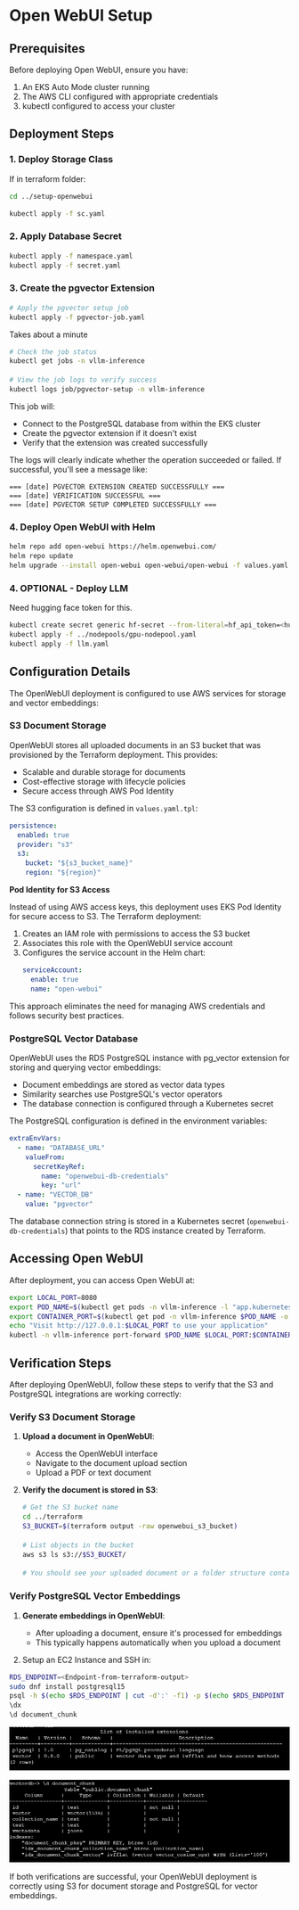 

# Open WebUI Setup

## Prerequisites

Before deploying Open WebUI, ensure you have:
1. An EKS Auto Mode cluster running
2. The AWS CLI configured with appropriate credentials
3. kubectl configured to access your cluster

## Deployment Steps

### 1. Deploy Storage Class
If in terraform folder:
```bash
cd ../setup-openwebui
```

```bash
kubectl apply -f sc.yaml
```

### 2. Apply Database Secret
```bash
kubectl apply -f namespace.yaml
kubectl apply -f secret.yaml
```

### 3. Create the pgvector Extension
```bash
# Apply the pgvector setup job
kubectl apply -f pgvector-job.yaml
```

Takes about a minute

```bash
# Check the job status
kubectl get jobs -n vllm-inference

# View the job logs to verify success
kubectl logs job/pgvector-setup -n vllm-inference
```

This job will:
- Connect to the PostgreSQL database from within the EKS cluster
- Create the pgvector extension if it doesn't exist
- Verify that the extension was created successfully

The logs will clearly indicate whether the operation succeeded or failed. If successful, you'll see a message like:
```
=== [date] PGVECTOR EXTENSION CREATED SUCCESSFULLY ===
=== [date] VERIFICATION SUCCESSFUL ===
=== [date] PGVECTOR SETUP COMPLETED SUCCESSFULLY ===
```

### 4. Deploy Open WebUI with Helm

```bash
helm repo add open-webui https://helm.openwebui.com/
helm repo update
helm upgrade --install open-webui open-webui/open-webui -f values.yaml -n vllm-inference
```

### 4. OPTIONAL - Deploy LLM

Need hugging face token for this.
```bash
kubectl create secret generic hf-secret --from-literal=hf_api_token=<hugging-face-token> -n vllm-inference
kubectl apply -f ../nodepools/gpu-nodepool.yaml
kubectl apply -f llm.yaml
```

## Configuration Details

The OpenWebUI deployment is configured to use AWS services for storage and vector embeddings:

### S3 Document Storage

OpenWebUI stores all uploaded documents in an S3 bucket that was provisioned by the Terraform deployment. This provides:

- Scalable and durable storage for documents
- Cost-effective storage with lifecycle policies
- Secure access through AWS Pod Identity

The S3 configuration is defined in `values.yaml.tpl`:
```yaml
persistence:
  enabled: true
  provider: "s3"
  s3:
    bucket: "${s3_bucket_name}"
    region: "${region}"
```

**Pod Identity for S3 Access**

Instead of using AWS access keys, this deployment uses EKS Pod Identity for secure access to S3. The Terraform deployment:

1. Creates an IAM role with permissions to access the S3 bucket
2. Associates this role with the OpenWebUI service account
3. Configures the service account in the Helm chart:
   ```yaml
   serviceAccount:
     enable: true
     name: "open-webui"
   ```

This approach eliminates the need for managing AWS credentials and follows security best practices.

### PostgreSQL Vector Database

OpenWebUI uses the RDS PostgreSQL instance with pg_vector extension for storing and querying vector embeddings:

- Document embeddings are stored as vector data types
- Similarity searches use PostgreSQL's vector operators
- The database connection is configured through a Kubernetes secret

The PostgreSQL configuration is defined in the environment variables:
```yaml
extraEnvVars:
  - name: "DATABASE_URL"
    valueFrom:
      secretKeyRef:
        name: "openwebui-db-credentials"
        key: "url"
  - name: "VECTOR_DB"
    value: "pgvector"
```

The database connection string is stored in a Kubernetes secret (`openwebui-db-credentials`) that points to the RDS instance created by Terraform.

## Accessing Open WebUI

After deployment, you can access Open WebUI at:
```bash
export LOCAL_PORT=8080
export POD_NAME=$(kubectl get pods -n vllm-inference -l "app.kubernetes.io/component=open-webui" -o jsonpath="{.items[0].metadata.name}")
export CONTAINER_PORT=$(kubectl get pod -n vllm-inference $POD_NAME -o jsonpath="{.spec.containers[0].ports[0].containerPort}")
echo "Visit http://127.0.0.1:$LOCAL_PORT to use your application"
kubectl -n vllm-inference port-forward $POD_NAME $LOCAL_PORT:$CONTAINER_PORT
```

## Verification Steps

After deploying OpenWebUI, follow these steps to verify that the S3 and PostgreSQL integrations are working correctly:

### Verify S3 Document Storage

1. **Upload a document in OpenWebUI**:
   - Access the OpenWebUI interface
   - Navigate to the document upload section
   - Upload a PDF or text document

2. **Verify the document is stored in S3**:
   ```bash
   # Get the S3 bucket name
   cd ../terraform
   S3_BUCKET=$(terraform output -raw openwebui_s3_bucket)
   
   # List objects in the bucket
   aws s3 ls s3://$S3_BUCKET/
   
   # You should see your uploaded document or a folder structure containing it
   ```

### Verify PostgreSQL Vector Embeddings

1. **Generate embeddings in OpenWebUI**:
   - After uploading a document, ensure it's processed for embeddings
   - This typically happens automatically when you upload a document

2. Setup an EC2 Instance and SSH in:
```bash
RDS_ENDPOINT=<Endpoint-from-terraform-output>
sudo dnf install postgresql15
psql -h $(echo $RDS_ENDPOINT | cut -d':' -f1) -p $(echo $RDS_ENDPOINT | cut -d':' -f2) -U postgres -d vectordb
\dx
\d document_chunk
```
![alt text](image.png)

![alt text](image-1.png)



If both verifications are successful, your OpenWebUI deployment is correctly using S3 for document storage and PostgreSQL for vector embeddings.
